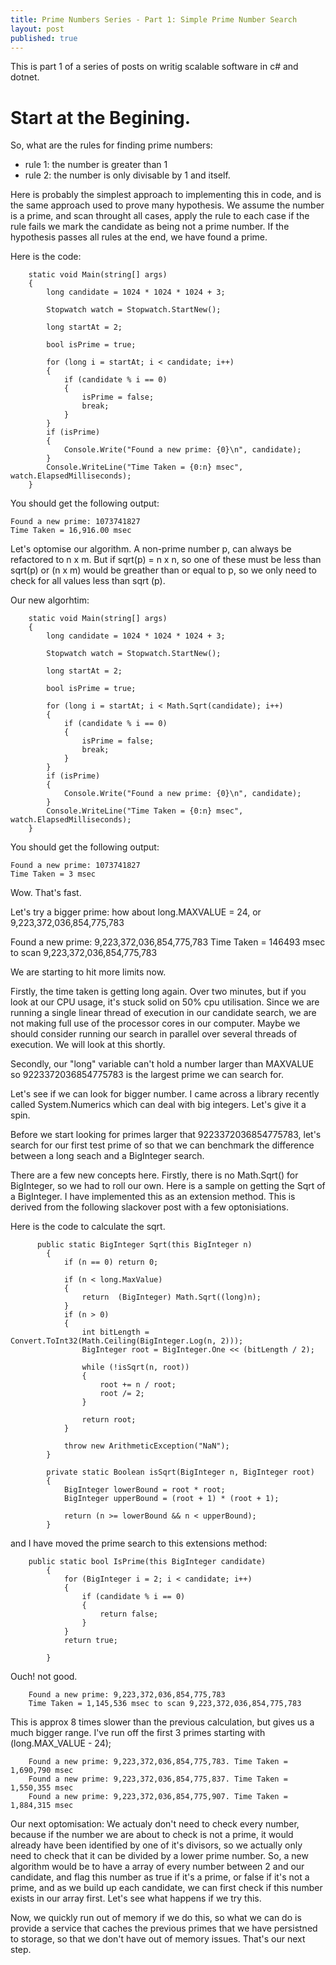 ```yaml
---
title: Prime Numbers Series - Part 1: Simple Prime Number Search
layout: post
published: true
---
```


This is part 1 of a series of posts on writig scalable software in c# and dotnet.

# Start at the Begining.

So, what are the rules for finding prime numbers:

* rule 1: the number is greater than 1
* rule 2: the number is only divisable by 1 and itself.

Here is probably the simplest approach to implementing this in code, and is the same approach used to prove many hypothesis. We assume the number is a prime, and scan throught all cases, apply the rule to each case if the rule fails we mark the candidate as being not a prime number. If the hypothesis passes all rules at the end, we have found a prime.

Here is the code:


        static void Main(string[] args)
        {
            long candidate = 1024 * 1024 * 1024 + 3;

            Stopwatch watch = Stopwatch.StartNew();

            long startAt = 2;

            bool isPrime = true;

            for (long i = startAt; i < candidate; i++)
            {
                if (candidate % i == 0)
                {
                    isPrime = false;
                    break;
                }
            }
            if (isPrime)
            { 
                Console.Write("Found a new prime: {0}\n", candidate);
            }
            Console.WriteLine("Time Taken = {0:n} msec", watch.ElapsedMilliseconds);
        }
			
You should get the following output:

	Found a new prime: 1073741827
	Time Taken = 16,916.00 msec

Let's optomise our algorithm. A non-prime number p, can always be refactored to n x m. But if sqrt(p) = n x n, so one of these must be  less than sqrt(p) or (n x m) would be greather than or equal to p, so we only need to check  for all values less than sqrt (p).

Our new algorhtim:

        static void Main(string[] args)
        {
            long candidate = 1024 * 1024 * 1024 + 3;

            Stopwatch watch = Stopwatch.StartNew();

            long startAt = 2;

            bool isPrime = true;

            for (long i = startAt; i < Math.Sqrt(candidate); i++)
            {
                if (candidate % i == 0)
                {
                    isPrime = false;
                    break;
                }
            }
            if (isPrime)
            {
                Console.Write("Found a new prime: {0}\n", candidate);
            }
            Console.WriteLine("Time Taken = {0:n} msec", watch.ElapsedMilliseconds);
        }
			
You should get the following output:

	Found a new prime: 1073741827
	Time Taken = 3 msec
	
Wow. That's fast. 

Let's try a bigger prime: how about long.MAXVALUE = 24, or 9,223,372,036,854,775,783

Found a new prime: 9,223,372,036,854,775,783
Time Taken = 146493 msec to scan 9,223,372,036,854,775,783


We are starting to hit more limits now.

Firstly, the time taken is getting long again. Over two minutes, but if you look at our CPU usage, it's stuck solid on 50% cpu utilisation. Since we are running a single linear thread of execution in our candidate search, we are not making full use of the processor cores in our computer. Maybe we should consider running our search in parallel over several threads of execution. We will look at this shortly.

 Secondly, our "long" variable can't hold a number larger than MAXVALUE so 9223372036854775783 is the largest prime we can search for.

Let's see if we can look for bigger number. I came across a library recently called System.Numerics which can deal with big integers. Let's give it a spin.

Before we start looking for primes larger that 9223372036854775783, let's search for our first test prime of 
so that we can benchmark the difference between a long seach and a BigInteger search.

There are a few new concepts here. Firstly, there is no Math.Sqrt() for BigInteger, so we had to roll our own. Here is a sample on getting the Sqrt of a BigInteger. I have implemented this as an extension method. This is derived from the following slackover post with a few optonisiations.

Here is the code to calculate the sqrt.


          public static BigInteger Sqrt(this BigInteger n)
            {
                if (n == 0) return 0;
        
                if (n < long.MaxValue)
                {
                    return  (BigInteger) Math.Sqrt((long)n);
                }
                if (n > 0)
                {
                    int bitLength = Convert.ToInt32(Math.Ceiling(BigInteger.Log(n, 2)));
                    BigInteger root = BigInteger.One << (bitLength / 2);
        
                    while (!isSqrt(n, root))
                    {
                        root += n / root;
                        root /= 2;
                    }
        
                    return root;
                }
        
                throw new ArithmeticException("NaN");
            }
        
            private static Boolean isSqrt(BigInteger n, BigInteger root)
            {
                BigInteger lowerBound = root * root;
                BigInteger upperBound = (root + 1) * (root + 1);
        
                return (n >= lowerBound && n < upperBound);
            }

and I have moved the prime search to this extensions method:

        public static bool IsPrime(this BigInteger candidate)
            {
                for (BigInteger i = 2; i < candidate; i++)
                {
                    if (candidate % i == 0)
                    {
                        return false;
                    }
                }
                return true;
        
            }

Ouch! not good. 

        Found a new prime: 9,223,372,036,854,775,783
        Time Taken = 1,145,536 msec to scan 9,223,372,036,854,775,783

This is approx 8 times slower than the previous calculation, but gives us a much bigger range. I've run off the first 3 primes starting with (long.MAX_VALUE - 24);

        Found a new prime: 9,223,372,036,854,775,783. Time Taken = 1,690,790 msec
        Found a new prime: 9,223,372,036,854,775,837. Time Taken = 1,550,355 msec
        Found a new prime: 9,223,372,036,854,775,907. Time Taken = 1,884,315 msec

Our next optomisation: We actualy don't need to check every number, because if the number we are about to check is not a prime, it would already have been identified by one of it's divisors, so we actually only need to check that it can be divided by a lower prime number. So, a new algorithm would be to have a array of every number between 2 and our candidate, and flag this number as true if it's a prime, or false if it's not a prime, and as we build up each candidate, we can first check if this number exists in our array first. Let's see what happens if we try this.

Now, we quickly run out of memory if we do this, so what we can do is provide a service that caches the previous primes that we have persistned to storage, so that we don't have out of memory issues. That's our next step.


